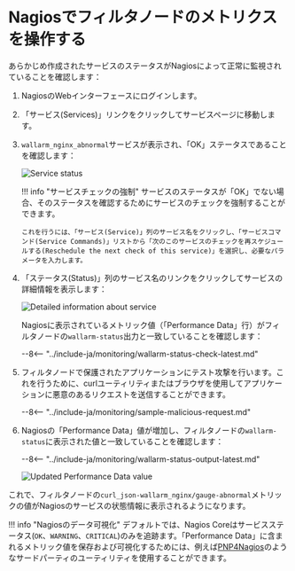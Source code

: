 [img-nagios-service-status]:            ../../images/monitoring/nagios-service-status.png
[img-nagios-service-details]:           ../../images/monitoring/nagios-service-details-1.png
[img-nagios-service-perfdata-updated]:  ../../images/monitoring/nagios-service-details-2.png

[link-PNP4Nagios]:                      http://www.pnp4nagios.org/doku.php?id=pnp-0.4:start

#   Nagiosでフィルタノードのメトリクスを操作する

あらかじめ作成されたサービスのステータスがNagiosによって正常に監視されていることを確認します：
1.  NagiosのWebインターフェースにログインします。
2.  「サービス(Services)」リンクをクリックしてサービスページに移動します。
3.  `wallarm_nginx_abnormal`サービスが表示され、「OK」ステータスであることを確認します：

    ![Service status][img-nagios-service-status]

    
    !!! info "サービスチェックの強制"
        サービスのステータスが「OK」でない場合、そのステータスを確認するためにサービスのチェックを強制することができます。
        
        これを行うには、「サービス(Service)」列のサービス名をクリックし、「サービスコマンド(Service Commands)」リストから「次のこのサービスのチェックを再スケジュールする(Reschedule the next check of this service)」を選択し、必要なパラメータを入力します。
    

4.  「ステータス(Status)」列のサービス名のリンクをクリックしてサービスの詳細情報を表示します：

    ![Detailed information about service][img-nagios-service-details]

    Nagiosに表示されているメトリック値（「Performance Data」行）がフィルタノードの`wallarm-status`出力と一致していることを確認します：

    --8<-- "../include-ja/monitoring/wallarm-status-check-latest.md"
 
5.  フィルタノードで保護されたアプリケーションにテスト攻撃を行います。これを行うために、curlユーティリティまたはブラウザを使用してアプリケーションに悪意のあるリクエストを送信することができます。

    --8<-- "../include-ja/monitoring/sample-malicious-request.md"
    
6.  Nagiosの「Performance Data」値が増加し、フィルタノードの`wallarm-status`に表示された値と一致していることを確認します：

    --8<-- "../include-ja/monitoring/wallarm-status-output-latest.md"

    ![Updated Performance Data value][img-nagios-service-perfdata-updated]

これで、フィルタノードの`curl_json-wallarm_nginx/gauge-abnormal`メトリックの値がNagiosのサービスの状態情報に表示されるようになります。

!!! info "Nagiosのデータ可視化"
    デフォルトでは、Nagios Coreはサービスステータス(`OK`、`WARNING`、`CRITICAL`)のみを追跡ます。「Performance Data」に含まれるメトリック値を保存および可視化するためには、例えば[PNP4Nagios][link-PNP4Nagios]のようなサードパーティのユーティリティを使用することができます。